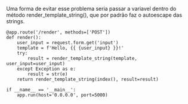 Uma forma de evitar esse problema seria passar a variavel dentro do método render_template_string(), que por padrão faz o autoescape das strings. 

```python3
@app.route('/render', methods=['POST'])
def render():
    user_input = request.form.get('input')
    template = f'Hello, {{ {user_input} }}!'
    try:
        result = render_template_string(template, user_input=user_input)
    except Exception as e:
        result = str(e)
    return render_template_string(index(), result=result)

if __name__ == '__main__':
    app.run(host='0.0.0.0', port=5000)

```
